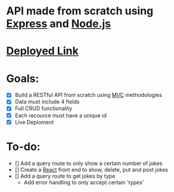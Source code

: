 # API made from scratch using [Express](https://expressjs.com/) and [Node.js](https://nodejs.org/en/)
# [Deployed Link](https://infinite-garden-50142.herokuapp.com)

# Goals:
- [x] Build a RESTful API from scratch using [MVC](https://en.wikipedia.org/wiki/Model%E2%80%93view%E2%80%93controller) methodologies
- [x] Data must include 4 fields
- [x] Full CRUD functionality
- [x] Each recource must have a unique id 
- [x] Live Deploment 

# To-do:
- [] Add a query route to only show a certain number of jokes
- [] Create a [React](https://reactjs.org/) front end to show, delete, put and post jokes
- [] Add a query route to get jokes by type 
    - Add error handling to only accept certain 'types'